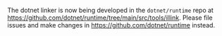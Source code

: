 The dotnet linker is now being developed in the `dotnet/runtime` repo at https://github.com/dotnet/runtime/tree/main/src/tools/illink. Please file issues and make changes in https://github.com/dotnet/runtime instead.
